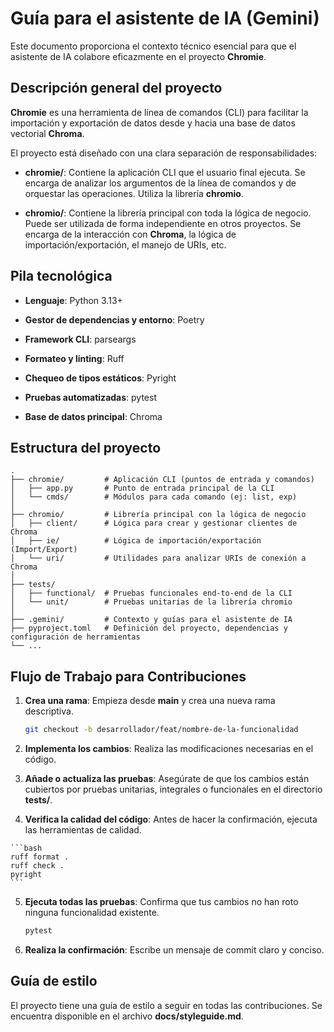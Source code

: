 # Guía para el asistente de IA (Gemini)

Este documento proporciona el contexto técnico esencial para que el asistente de IA colabore eficazmente en el proyecto **Chromie**.


## Descripción general del proyecto

**Chromie** es una herramienta de línea de comandos (CLI) para facilitar la importación y exportación de datos desde y hacia una base de datos vectorial **Chroma**.

El proyecto está diseñado con una clara separación de responsabilidades:

- **chromie/**:
  Contiene la aplicación CLI que el usuario final ejecuta.
  Se encarga de analizar los argumentos de la línea de comandos y de orquestar las operaciones.
  Utiliza la librería **chromio**.

- **chromio/**:
  Contiene la librería principal con toda la lógica de negocio.
  Puede ser utilizada de forma independiente en otros proyectos.
  Se encarga de la interacción con **Chroma**, la lógica de importación/exportación, el manejo de URIs, etc.


## Pila tecnológica

- **Lenguaje**: Python 3.13+

- **Gestor de dependencias y entorno**: Poetry

- **Framework CLI**: parseargs

- **Formateo y linting**: Ruff

- **Chequeo de tipos estáticos**: Pyright

- **Pruebas automatizadas**: pytest

- **Base de datos principal**: Chroma


## Estructura del proyecto

```
.
├── chromie/         # Aplicación CLI (puntos de entrada y comandos)
│   ├── app.py       # Punto de entrada principal de la CLI
│   └── cmds/        # Módulos para cada comando (ej: list, exp)
│
├── chromio/         # Librería principal con la lógica de negocio
│   ├── client/      # Lógica para crear y gestionar clientes de Chroma
│   ├── ie/          # Lógica de importación/exportación (Import/Export)
│   └── uri/         # Utilidades para analizar URIs de conexión a Chroma
│
├── tests/
│   ├── functional/  # Pruebas funcionales end-to-end de la CLI
│   └── unit/        # Pruebas unitarias de la librería chromio
│
├── .gemini/         # Contexto y guías para el asistente de IA
├── pyproject.toml   # Definición del proyecto, dependencias y configuración de herramientas
└── ...
```


## Flujo de Trabajo para Contribuciones

01. **Crea una rama**:
    Empieza desde **main** y crea una nueva rama descriptiva.

    ```bash
    git checkout -b desarrollador/feat/nombre-de-la-funcionalidad
    ```

02. **Implementa los cambios**:
    Realiza las modificaciones necesarias en el código.

03. **Añade o actualiza las pruebas**:
    Asegúrate de que los cambios están cubiertos por pruebas unitarias, integrales o funcionales en el directorio **tests/**.

04.  **Verifica la calidad del código**:
    Antes de hacer la confirmación, ejecuta las herramientas de calidad.

    ```bash
    ruff format .
    ruff check .
    pyright
    ```

05. **Ejecuta todas las pruebas**: Confirma que tus cambios no han roto ninguna funcionalidad existente.

    ```bash
    pytest
    ```

06. **Realiza la confirmación**:
    Escribe un mensaje de commit claro y conciso.


## Guía de estilo

El proyecto tiene una guía de estilo a seguir en todas las contribuciones.
Se encuentra disponible en el archivo **docs/styleguide.md**.
